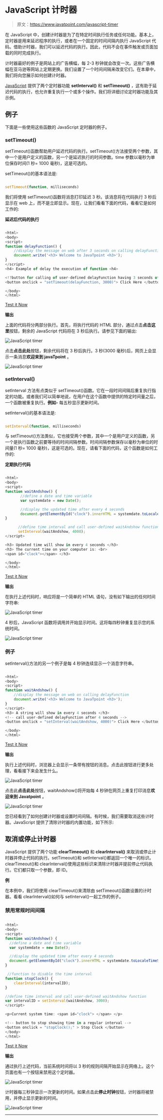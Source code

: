 # JavaScript 计时器

> 原文：<https://www.javatpoint.com/javascript-timer>

在 JavaScript 中，创建计时器是为了在特定时间执行任务或任何功能。基本上，定时器是用来延迟程序的执行，或者在一个固定的时间间隔内执行 JavaScript 代码。借助计时器，我们可以延迟代码的执行。因此，代码不会在事件触发或页面加载的同时完成执行。

计时器最好的例子是网站上的广告横幅，每 2-3 秒钟就会改变一次。这些广告横幅在亚马逊等网站上定期更换。我们设置了一个时间间隔来改变它们。在本章中，我们将向您展示如何创建计时器。

[JavaScript](https://www.javatpoint.com/javascript-tutorial) 提供了两个定时器功能 **setInterval()** 和 **setTimeout()** ，这有助于延迟代码的执行，也允许重复执行一个或多个操作。我们将详细讨论定时器功能及其示例。

## 例子

下面是一些使用这些函数的 JavaScript 定时器的例子。

### setTimeout()

setTimeout()函数帮助用户延迟代码的执行。setTimeout()方法接受两个参数，其中一个是用户定义的函数，另一个是延迟执行的时间参数。time 参数以毫秒为单位保存时间(1 秒= 1000 毫秒)，这是可选的。

setTimeout()的基本语法是:

```js

setTimeout(function, milliseconds)

```

我们将使用 setTimeout()函数将消息打印延迟 3 秒。该消息将在代码执行 3 秒后显示在 web 上，而不是立即显示。现在，让我们看看下面的代码，看看它是如何工作的:

**延迟后代码的执行**

```js

<html>
<body>
<script>
function delayFunction() {
    //display the message on web after 3 seconds on calling delayFunction
    document.write('<h3> Welcome to JavaTpoint <h3>'); 
}
</script>
<h4> Example of delay the execution of function <h4> 

<!?button for calling of user-defined delayFunction having 3 seconds of delay -->
<button onclick = "setTimeout(delayFunction, 3000)"> Click Here </button>

</body>
</html>

```

[Test it Now](https://www.javatpoint.com/oprweb/test.jsp?filename=javascript-timer1)

**输出**

上面的代码将分两部分执行。首先，将执行代码的 HTML 部分，通过点击**点击这里**按钮，剩余的 JavaScript 代码将在 3 秒后执行。请参见下面的输出:

![JavaScript timer](img/fae65410a7d2495a165a306e83cd88cb.png)

点击**点击此处**按钮，剩余代码将在 3 秒后执行。3 秒(3000 毫秒)后，网页上会显示一条消息**欢迎来到 javaTpoint** 。

![JavaScript timer](img/28b2c400c08a551cd3ee3c190ebc429a.png)

### setInterval()

setInterval 方法有点类似于 setTimeout()函数。它在一段时间间隔后重复执行指定的功能。或者我们可以简单地说，在用户在这个函数中提供的特定时间量之后，一个函数被重复执行。**例如-** 每五秒显示更新时间。

setInterval()的基本语法是:

```js

setInterval(function, milliseconds)

```

与 setTimeout()方法类似，它也接受两个参数，其中一个是用户定义的函数，另一个是执行函数之前要等待的时间间隔参数。时间间隔参数保存以毫秒为单位的时间量(1 秒= 1000 毫秒)，这是可选的。现在，请看下面的代码，这个函数是如何工作的:

**定期执行代码**

```js

<html>
<body>
<script>
function waitAndshow() {
       //define a date and time variable
       var systemdate = new Date();

       //display the updated time after every 4 seconds
       document.getElementById("clock").innerHTML = systemdate.toLocaleTimeString();
}

      //define time interval and call user-defined waitAndshow function
      setInterval(waitAndshow, 4000);
</script>

<h3> Updated time will show in every 4 seconds </h3>
<h3> The current time on your computer is: <br>
<span id="clock"></span> </h3>

</body>
</html>

```

[Test it Now](https://www.javatpoint.com/oprweb/test.jsp?filename=javascript-timer2)

**输出**

在执行上述代码时，响应将是一个简单的 HTML 语句，没有如下输出的任何时间字符串:

![JavaScript timer](img/8624433619163c23ea212c93479de421.png)

4 秒后，JavaScript 函数将调用并开始显示时间。这将每四秒钟重复显示您的系统时间。

![JavaScript timer](img/7dc73c2f2d6fa6e4b404b94491f45b27.png)

### 例子

setInterval()方法的另一个例子是每 4 秒钟连续显示一个消息字符串。

```js

<html>
<body>
<script>
function waitAndshow() {
    //display the message on web on calling delayFunction
    document.write('<h3> Welcome to JavaTpoint <h3>'); 
}
</script>
<h3> A string will show in every 4 seconds </h3>
<!-- call user-defined delayFunction after 4 seconds -->
<button onclick = "setInterval(waitAndshow, 4000)"> Click Here </button>

</body>
</html>

```

[Test it Now](https://www.javatpoint.com/oprweb/test.jsp?filename=javascript-timer3)

**输出**

执行上述代码时，浏览器上会显示一条带有按钮的消息。点击此按钮进行更多处理，看看接下来会发生什么。

![JavaScript timer](img/f58b981e42985953aa5b702b188ec6e5.png)

点击此**点击此处**按钮，waitAndshow()将开始每 4 秒钟在网页上重复打印消息**欢迎来到 Javatpoint** 。

![JavaScript timer](img/c1dff74194bb9f78b386f35e6278813e.png)

您已经看到了如何创建计时器或设置时间间隔。有时候，我们需要取消这些计时器。JavaScript 提供了清除计时器的内置功能，如下所示:

## 取消或停止计时器

JavaScript 提供了两个功能 **clearTimeout()** 和 **clearInterval()** 来取消或停止计时器并停止代码的执行。setTimeout()和 setInterval()都返回一个唯一的标识。clearTimeout()和 clearInterval()使用这些标识来清除计时器并提前停止代码执行。它们都只取一个参数，即 ID。

**例**

在本例中，我们将使用 clearTimeout()来清除由 setTimeout()函数设置的计时器。看看 clearInterval()如何与 setInterval()一起工作的例子。

### 禁用常规时间间隔

```js

<html>
<body>
<script>
function waitAndshow() {
  //define a date and time variable
  var systemdate = new Date();

  //display the updated time after every 4 seconds
  document.getElementById("clock").innerHTML = systemdate.toLocaleTimeString();
}

 //function to disable the time interval
function stopClock() {
    clearInterval(intervalID);
}

//define time interval and call user-defined waitAndshow function
var intervalID = setInterval(waitAndshow, 3000);
</script>

<p>Current system time: <span id="clock"> </span> </p>

<!-- button to stop showing time in a regular interval -->
<button onclick = "stopClock();" > Stop Clock </button>
</body>
</html>

```

[Test it Now](https://www.javatpoint.com/oprweb/test.jsp?filename=javascript-timer4)

**输出**

通过执行上述代码，当前系统时间将以 3 秒的规则间隔开始显示在网络上。这个页面也有一个按钮来禁用这个定时器。

![JavaScript timer](img/394def23d333d7ef0492225c5cdb9a7b.png)

计时器每三秒钟显示一次更新的时间。如果点击此**停止时钟**按钮，计时器将被禁用，并停止显示更新的时间。

![JavaScript timer](img/9f57c071130ea208ecf7d351c4283907.png)

* * *